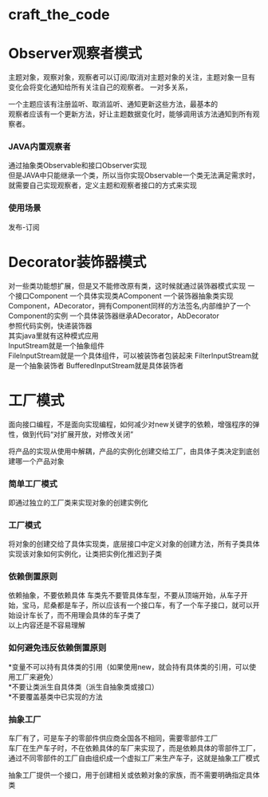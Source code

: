 # craft_the_code

Observer观察者模式
================
主题对象，观察对象，观察者可以订阅/取消对主题对象的关注，主题对象一旦有变化会将变化通知给所有关注自己的观察者。
一对多关系，  

一个主题应该有注册监听、取消监听、通知更新这些方法，最基本的  
观察者应该有一个更新方法，好让主题数据变化时，能够调用该方法通知到所有观察者。  

### JAVA内置观察者
通过抽象类Observable和接口Observer实现  
但是JAVA中只能继承一个类，所以当你实现Observable一个类无法满足需求时，就需要自己实现观察者，定义主题和观察者接口的方式来实现

### 使用场景
发布-订阅




Decorator装饰器模式
================
对一些类功能想扩展，但是又不能修改原有类，这时候就通过装饰器模式实现
一个接口Component
一个具体实现类AComponent
一个装饰器抽象类实现Component，ADecorator，拥有Component同样的方法签名,内部维护了一个Component的实例
一个具体装饰器继承ADecorator，AbDecorator  
参照代码实例，快递装饰器  
其实java里就有这种模式应用  
InputStream就是一个抽象组件  
FileInputStream就是一个具体组件，可以被装饰者包装起来 
FilterInputStream就是一个抽象装饰者 
BufferedInputStream就是具体装饰者



工厂模式
=======
面向接口编程，不是面向实现编程，如何减少对new关键字的依赖，增强程序的弹性，做到代码“对扩展开放，对修改关闭”  

将产品的实现从使用中解耦，产品的实例化创建交给工厂，由具体子类决定到底创建哪一个产品对象  

### 简单工厂模式
即通过独立的工厂类来实现对象的创建实例化
### 工厂模式
将对象的创建交给了具体实现类，底层接口中定义对象的创建方法，所有子类具体实现该对象如何实例化，让类把实例化推迟到子类

### 依赖倒置原则
依赖抽象，不要依赖具体
车类先不要管具体车型，不要从顶端开始，从车子开始，宝马，尼桑都是车子，所以应该有一个接口车，有了一个车子接口，就可以开始设计车长了，而不用理会具体的车子类了  
以上内容还是不容易理解  
### 如何避免违反依赖倒置原则
*变量不可以持有具体类的引用（如果使用new，就会持有具体类的引用，可以使用工厂来避免）  
*不要让类派生自具体类（派生自抽象类或接口）  
*不要覆盖基类中已实现的方法  

### 抽象工厂
车厂有了，可是车子的零部件供应商全国各不相同，需要零部件工厂  
车厂在生产车子时，不在依赖具体的车厂来实现了，而是依赖具体的零部件工厂，通过不同零部件的工厂自由组织成一个虚拟工厂来生产车子，这就是抽象工厂模式  

抽象工厂提供一个接口，用于创建相关或依赖对象的家族，而不需要明确指定具体类





















